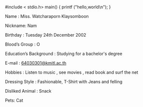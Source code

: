 #include < stdio.h>
main()
{
    printf ("hello,world\n");
}



Name : Miss. Watcharaporn Klaysomboon

Nickname: Nam

Birthday : Tuesday 24th December 2002

Blood’s Group : O

Education’s Background : Studying for a bachelor's degree

E-mail : 64030301@kmitl.ac.th

Hobbies : Listen to music , see movies , read book and surf the net

Dressing Style : Fashionable, T-Shirt with Jeans and felling

Disliked Animal : Snack

Pets: Cat


